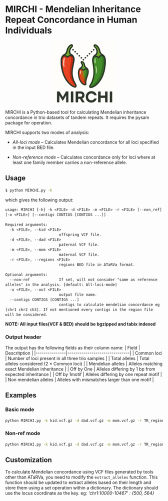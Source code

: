 # MIRCHI - Mendelian Inheritance Repeat Concordance in Human Individuals

<p align=center>
  <img src="logo_Mirchi.png" alt="Logo of Mirchi" width="200"/>
</p>

MIRCHI is a Python-based tool for calculating Mendelian inheritance concordance in trio datasets of tandem repeats. It requires the pysam package for operation.

MIRCHI supports two modes of analysis:

- *All-loci mode* – Calculates Mendelian concordance for all loci specified in the input BED file.

- *Non-reference mode* – Calculates concordance only for loci where at least one family member carries a non-reference allele.

## Usage
```bash
$ python MIRCHI.py -h
```
which gives the following output:

```
usage: MIRCHI [-h] -k <FILE> -d <FILE> -m <FILE> -r <FILE> [--non_ref] [-o <FILE>] [--contigs CONTIGS [CONTIGS ...]]

Required arguments:
  -k <FILE>, --kid <FILE>
                        offspring VCF file.
  -d <FILE>, --dad <FILE>
                        paternal VCF file.
  -m <FILE>, --mom <FILE>
                        maternal VCF file.
  -r <FILE>, --regions <FILE>
                        regions BED file in ATaRVa format.

Optional arguments:
  --non-ref             If set, will not consider "same as reference alleles" in the analysis. [default: All-loci-mode]
  -o <FILE>, --out <FILE>
                        output file name.
  --contigs CONTIGS [CONTIGS ...]
                        contigs to calculate mendelian concordance eg [chr1 chr2 ch3]. If not mentioned every contigs in the region file will be considered.
```
**NOTE: All input files(VCF & BED) should be bgzipped and tabix indexed**

### Output header
The output has the following fields as their column name:
|     Field     |         Descritption          |
|---------------|-------------------------------|
| Common loci | Number of loci present in all three trio samples |
| Total alleles | Total alleles considered (2 × Common loci) |
| Mendelian alleles | Alleles matching exact Mendelian inheritance |
| Off by One | Alleles differing by 1 bp from expected inheritance |
| Off by 1motif | Alleles differing by one repeat motif |
| Non mendelian alleles | Alleles with mismatches larger than one motif |

## Examples
### Basic mode
```bash
python MIRCHI.py -k kid.vcf.gz -d dad.vcf.gz -m mom.vcf.gz -r TR_regions.bed.gz
```
### Non-ref mode
```bash
python MIRCHI.py -k kid.vcf.gz -d dad.vcf.gz -m mom.vcf.gz -r TR_regions.bed.gz --non_ref
```
## Customization
To calculate Mendelian concordance using VCF files generated by tools other than ATaRVa, you need to modify the `extract_alleles` function. This function should be updated to extract alleles based on their length and store them using a set operation within a dictionary. The dictionary should use the locus coordinate as the key. eg: *'chr1:10000-10467' : {500, 564}*
